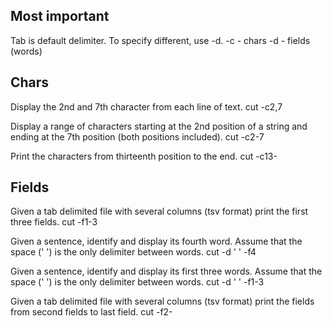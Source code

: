 ## Most important
Tab is default delimiter. To specify different, use -d.
-c - chars
-d - fields (words)

## Chars
Display the 2nd and 7th character from each line of text.
cut -c2,7

Display a range of characters starting at the 2nd position of a string and ending at the 7th position (both positions included).
cut -c2-7

Print the characters from thirteenth position to the end.
cut -c13-

## Fields
Given a tab delimited file with several columns (tsv format) print the first three fields.
cut -f1-3

Given a sentence, identify and display its fourth word. Assume that the space (' ') is the only delimiter between words.
cut -d ' ' -f4

Given a sentence, identify and display its first three words. Assume that the space (' ') is the only delimiter between words.
cut -d ' ' -f1-3

Given a tab delimited file with several columns (tsv format) print the fields from second fields to last field.
cut -f2-

